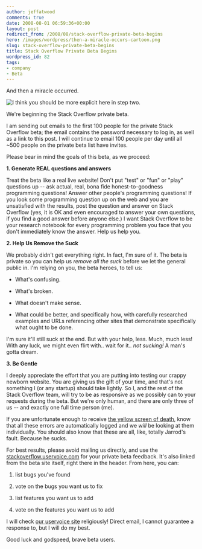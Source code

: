 ```yaml
---
author: jeffatwood
comments: true
date: 2008-08-01 06:59:36+00:00
layout: post
redirect_from: /2008/08/stack-overflow-private-beta-begins
hero: /images/wordpress/then-a-miracle-occurs-cartoon.png
slug: stack-overflow-private-beta-begins
title: Stack Overflow Private Beta Begins
wordpress_id: 82
tags:
- company
- Beta
---
```



And then a miracle occurred.



![I think you should be more explicit here in step two.](/blog/images/wordpress/then-a-miracle-occurs-cartoon.png)



We're beginning the Stack Overflow private beta.



I am sending out emails to the first 100 people for the private Stack Overflow beta; the email contains the password necessary to log in, as well as a link to this post. I will continue to email 100 people per day until all ~500 people on the private beta list have invites.



Please bear in mind the goals of this beta, as we proceed:



**1. Generate REAL questions and answers**



Treat the beta like a real live website! Don't put "test" or "fun" or "play" questions up -- ask actual, real, bona fide honest-to-goodness programming questions! Answer other people's programming questions! If you look some programming question up on the web and you are unsatisfied with the results, post the question and answer on Stack Overflow (yes, it is OK and even encouraged to answer your own questions, if you find a good answer before anyone else.) I want Stack Overflow to be your research notebook for every programming problem you face that you don't immediately know the answer. Help us help you.



**2. Help Us Remove the Suck**



We probably didn't get everything right. In fact, I'm sure of it. The beta is private so you can help us _remove all the suck_ before we let the general public in. I'm relying on you, the beta heroes, to tell us:







  * What's confusing.

  * What's broken.

  * What doesn't make sense.

  * What could be better, and specifically how, with carefully researched examples and URLs referencing other sites that demonstrate specifically what ought to be done.




I'm sure it'll still suck at the end. But with your help, less. Much, much less! With any luck, we might even flirt with.. wait for it.. _not sucking!_ A man's gotta dream.



**3. Be Gentle**



I deeply appreciate the effort that you are putting into testing our crappy newborn website. You are giving us the gift of your time, and that's not something I (or any startup) should take lightly. So I, and the rest of the Stack Overflow team, will try to be as responsive as we possibly can to your requests during the beta. But we're only human, and there are only three of us -- and exactly one full time person (me).



If you are unfortunate enough to receive [the yellow screen of death](http://www.codinghorror.com/blog/images/yellow-screen-of-death-large.png), know that all these errors are automatically logged and we _will_ be looking at them individually. You should also know that these are all, like, totally Jarrod's fault. Because he sucks.



For best results, please avoid mailing us directly, and use the [stackoverflow.uservoice.com](http://stackoverflow.uservoice.com) for your private beta feedback. It's also linked from the beta site itself, right there in the header. From here, you can:







  1. list bugs you've found

  2. vote on the bugs you want us to fix

  3. list features you want us to add

  4. vote on the features you want us to add




I will check [our uservoice site](http://stackoverflow.uservoice.com/) religiously! Direct email, I cannot guarantee a response to, but I will do my best.



Good luck and godspeed, brave beta users.

